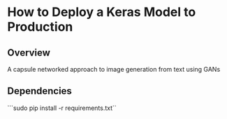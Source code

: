 # How to Deploy a Keras Model to Production


## Overview

A capsule networked approach to image generation from text using GANs


## Dependencies

```sudo pip install -r requirements.txt``


